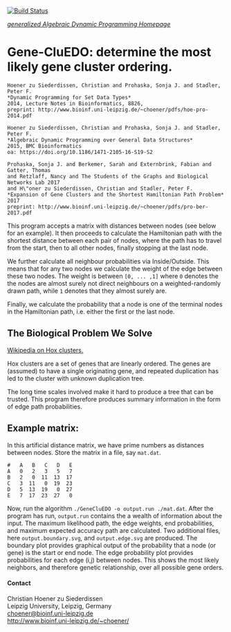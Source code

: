 [![Build Status](https://travis-ci.org/choener/Gene-CluEDO.svg?branch=master)](https://travis-ci.org/choener/Gene-CluEDO)

[*generalized Algebraic Dynamic Programming Homepage*](http://www.bioinf.uni-leipzig.de/Software/gADP/)

# Gene-CluEDO: determine the most likely gene cluster ordering.

    Hoener zu Siederdissen, Christian and Prohaska, Sonja J. and Stadler, Peter F.  
    *Dynamic Programming for Set Data Types*  
    2014, Lecture Notes in Bioinformatics, 8826,  
    preprint: http://www.bioinf.uni-leipzig.de/~choener/pdfs/hoe-pro-2014.pdf  

    Hoener zu Siederdissen, Christian and Prohaska, Sonja J. and Stadler, Peter F.  
    *Algebraic Dynamic Programming over General Data Structures*  
    2015, BMC Bioinformatics  
    oa: https://doi.org/10.1186/1471-2105-16-S19-S2  

    Prohaska, Sonja J. and Berkemer, Sarah and Externbrink, Fabian and Gatter, Thomas  
    and Retzlaff, Nancy and The Students of the Graphs and Biological Networks Lab 2017  
    and H\"oner zu Siederdissen, Christian and Stadler, Peter F.  
    *Expansion of Gene Clusters and the Shortest Hamiltonian Path Problem*  
    2017  
    preprint: http://www.bioinf.uni-leipzig.de/~choener/pdfs/pro-ber-2017.pdf  

This program accepts a matrix with distances between nodes (see below for an
example). It then proceeds to calculate the Hamiltonian path with the shortest
distance between each pair of nodes, where the path has to travel from the
start, then to all other nodes, finally stopping at the last node.

We further calculate all neighbour probabilities via Inside/Outside. This means
that for any two nodes we calculate the weight of the edge between these two
nodes. The weight is between ``[0, ... ,1]`` where ``0`` denotes the the nodes
are almost surely not direct neighbours on a weighted-randomly drawn path,
while ``1`` denotes that they almost surely are.

Finally, we calculate the probability that a node is one of the terminal nodes
in the Hamiltonian path, i.e. either the first or the last node.

## The Biological Problem We Solve

[Wikipedia on Hox clusters.](https://en.wikipedia.org/wiki/Hox_cluster)

Hox clusters are a set of genes that are linearly ordered. The genes are
(assumed) to have a single originating gene, and repeated duplication has led
to the cluster with unknown duplication tree.

The long time scales involved make it hard to produce a tree that can be
trusted. This program therefore produces summary information in the form of
edge path probabilities.

## Example matrix:

In this artificial distance matrix, we have prime numbers as distances between
nodes. Store the matrix in a file, say ``mat.dat``.

```
#   A   B   C   D   E
A   0   2   3   5   7
B   2   0  11  13  17
C   3  11   0  19  23
D   5  13  19   0  27
E   7  17  23  27   0
```

Now, run the algorithm ``./GeneCluEDO -o output.run ./mat.dat``. After the
program has run, ``output.run`` contains the a wealth of information about the
input. The maximum likelihood path, the edge weights, end probabilities, and
maximum expected accuracy path are calculated. Two additional files, here
``output.boundary.svg``, and ``output.edge.svg`` are produced. The boundary
plot provides graphical output of the probability that a node (or gene) is the
start or end node. The edge probability plot provides probabilities for each
edge (i,j) between nodes. This shows the most likely neighbors, and therefore
genetic relationship, over all possible gene orders.



#### Contact

Christian Hoener zu Siederdissen  
Leipzig University, Leipzig, Germany  
choener@bioinf.uni-leipzig.de  
http://www.bioinf.uni-leipzig.de/~choener/  

